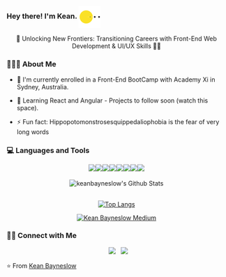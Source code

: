 ### Hey there! I'm Kean. <img src="https://raw.githubusercontent.com/Aniket965/Aniket965/master/pacman.svg?sanitize=true" width="50" height="50" align="center">

<div align="center">
🚀 Unlocking New Frontiers: Transitioning Careers with Front-End Web Development & UI/UX Skills 🎨✨
</div>

<h3> 👨🏻‍💻 About Me </h3>

<div>
  
- 🔭 I'm currently enrolled in a Front-End BootCamp with Academy Xi in Sydney, Australia. 

- 🌱 Learning React and Angular - Projects to follow soon (watch this space).

- ⚡ Fun fact: Hippopotomonstrosesquippedaliophobia is the fear of very long words

</div>

<div>
  <h3> 💻 Languages and Tools </h3>
  <p align="center">
   <img src="https://media3.giphy.com/media/ln7z2eWriiQAllfVcn/200w.webp" width="50"><img src="https://i.giphy.com/media/eNAsjO55tPbgaor7ma/200w.webp" width="50"><img src="https://i.giphy.com/media/IdyAQJVN2kVPNUrojM/200.webp" width="50"><img src="https://media3.giphy.com/media/kdFc8fubgS31b8DsVu/giphy.webp" width="50"><img src="https://media.giphy.com/media/kH1DBkPNyZPOk0BxrM/giphy.gif" width="100"><img src="https://media.giphy.com/media/SsCYf6DRFJrOpP0IoM/giphy.gif" width="70"><img src="https://media.giphy.com/media/XEDIHHp3i8bVoEdxd7/giphy.gif" width="50"><img src="https://media.giphy.com/media/gHnBLyeYE6hboT3t3o/giphy.gif" width="50">
  <p>
</div> 
  
<div align="center">
<img align="center" src="https://github-readme-stats.vercel.app/api?username=keanbayneslow&include_all_commits=true&contibutions=true&count_private=true&show_icons=true&line_height=20&title_color=7A7ADB&icon_color=2234AE&text_color=D3D3D3&bg_color=0,000000,130F40" alt="keanbayneslow's Github Stats">
</div>
<br>
<div align="center">

[![Top Langs](https://github-readme-stats.vercel.app/api/top-langs/?username=keanbayneslow&layout=compact&text_color=daf7dc&bg_color=151515)](https://github.com/keanbayneslow/github-readme-stats)

[![Kean Bayneslow Medium](https://github-readme-medium.vercel.app/?username=kean.bayneslow&limit=2&bg=151515&text=daf7dc)](https://medium.com/@kean.bayneslow)


</div>


<h3> 🤝🏻 Connect with Me </h3>

<div align="center">  
&nbsp; <a href="https://www.linkedin.com/in/kean-bayneslow/" target="_blank" rel="noopener noreferrer"><img src="https://img.icons8.com/plasticine/100/000000/linkedin.png" width="50" /></a>
&nbsp; <a href="mailto:kean.bayneslow@gmail.com" target="_blank" rel="noopener noreferrer"><img src="https://img.icons8.com/plasticine/100/000000/gmail.png"  width="50" /></a>
</div>

⭐️ From [Kean Bayneslow](https://github.com/keanbayneslow)
